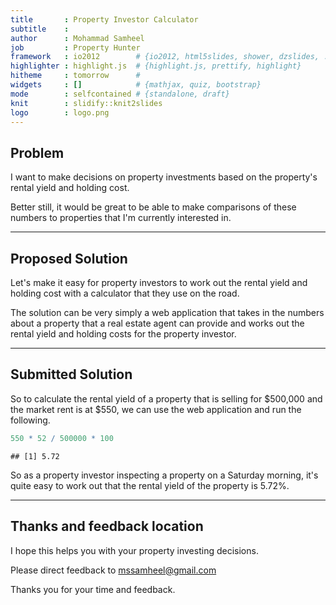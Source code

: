 ```yaml
---
title       : Property Investor Calculator
subtitle    :
author      : Mohammad Samheel
job         : Property Hunter
framework   : io2012        # {io2012, html5slides, shower, dzslides, ...}
highlighter : highlight.js  # {highlight.js, prettify, highlight}
hitheme     : tomorrow      # 
widgets     : []            # {mathjax, quiz, bootstrap}
mode        : selfcontained # {standalone, draft}
knit        : slidify::knit2slides
logo        : logo.png
---
```


## Problem

I want to make decisions on property investments based on the property's rental yield and holding cost. 

Better still, it would be great to be able to make comparisons of these numbers to properties that I'm currently interested in.

---

## Proposed Solution

Let's make it easy for property investors to work out the rental yield and holding cost with a calculator that they use on the road.

The solution can be very simply a web application that takes in the numbers about a property that a real estate agent can provide and works out the rental yield and holding costs for the property investor.

---

## Submitted Solution

So to calculate the rental yield of a property that is selling for $500,000 and the market rent is at $550, we can use the web application and run the following.


```r
550 * 52 / 500000 * 100
```

```
## [1] 5.72
```

So as a property investor inspecting a property on a Saturday morning, it's quite easy to work out that the rental yield of the property is 5.72%.

---

## Thanks and feedback location

I hope this helps you with your property investing decisions.

Please direct feedback to mssamheel@gmail.com 

Thanks you for your time and feedback.
